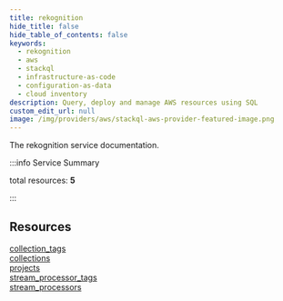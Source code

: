 ```yaml
---
title: rekognition
hide_title: false
hide_table_of_contents: false
keywords:
  - rekognition
  - aws
  - stackql
  - infrastructure-as-code
  - configuration-as-data
  - cloud inventory
description: Query, deploy and manage AWS resources using SQL
custom_edit_url: null
image: /img/providers/aws/stackql-aws-provider-featured-image.png
---
```


The rekognition service documentation.

:::info Service Summary

<div class="row">
<div class="providerDocColumn">
<span>total resources:&nbsp;<b>5</b></span><br />
</div>
</div>

:::

## Resources
<div class="row">
<div class="providerDocColumn">
<a href="/providers/aws/rekognition/collection_tags/">collection_tags</a><br />
<a href="/providers/aws/rekognition/collections/">collections</a><br />
<a href="/providers/aws/rekognition/projects/">projects</a>
</div>
<div class="providerDocColumn">
<a href="/providers/aws/rekognition/stream_processor_tags/">stream_processor_tags</a><br />
<a href="/providers/aws/rekognition/stream_processors/">stream_processors</a>
</div>
</div>